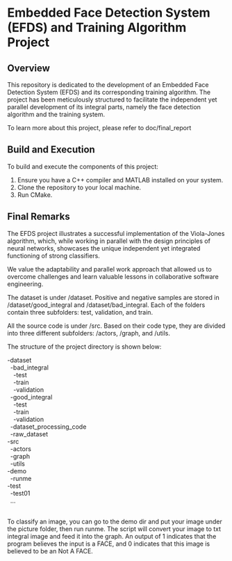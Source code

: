 # Embedded Face Detection System (EFDS) and Training Algorithm Project

## Overview

This repository is dedicated to the development of an Embedded Face Detection System (EFDS) and its corresponding training algorithm. The project has been meticulously structured to facilitate the independent yet parallel development of its integral parts, namely the face detection algorithm and the training system.

To learn more about this project, please refer to doc/final_report
## Build and Execution

To build and execute the components of this project:

1. Ensure you have a C++ compiler and MATLAB installed on your system.
2. Clone the repository to your local machine.
3. Run CMake.

## Final Remarks

The EFDS project illustrates a successful implementation of the Viola-Jones algorithm, which, while working in parallel with the design principles of neural networks, showcases the unique independent yet integrated functioning of strong classifiers.

We value the adaptability and parallel work approach that allowed us to overcome challenges and learn valuable lessons in collaborative software engineering.


The dataset is under /dataset. Positive and negative samples are stored in /dataset/good_integral and /dataset/bad_integral. Each of the folders contain three subfolders: test, validation, and train.

All the source code is under /src. Based on their code type, they are divided into three different subfolders: /actors, /graph, and /utils.

The structure of the project directory is shown below:

-dataset<br />
&ensp;-bad_integral<br />
&ensp;&ensp;-test<br /> 
&ensp;&ensp;-train<br />
&ensp;&ensp;-validation <br />
&ensp;-good_integral <br />
&ensp;&ensp;-test <br />
&ensp;&ensp;-train <br />
&ensp;&ensp;-validation <br />
&ensp;-dataset_processing_code <br />
&ensp;-raw_dataset <br />
-src <br />
&ensp;-actors <br />
&ensp;-graph <br />
&ensp;-utils <br />
-demo <br />
&ensp;-runme <br />
-test <br />
&ensp;-test01 <br />
&ensp;... <br />
<br />

To classify an image, you can go to the demo dir and put your image under the picture folder, then run runme. The script will convert your image to txt integral image and feed it into the graph. An output of 1 indicates that the program believes the input is a FACE, and 0 indicates that this image is believed to be an Not A FACE.<br />

